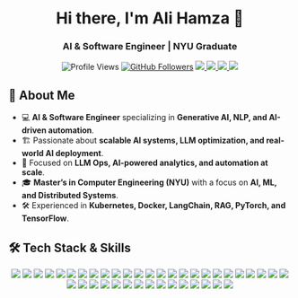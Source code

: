 <h1 align="center">Hi there, I'm Ali Hamza 👋</h1>
<h3 align="center">AI & Software Engineer | NYU Graduate </h3>

<p align="center">
  <img src="https://komarev.com/ghpvc/?username=hurryingauto3&label=Profile%20Views&color=blue&style=flat" alt="Profile Views" />
  <a href="https://github.com/hurryingauto3"><img src="https://img.shields.io/github/followers/hurryingauto3?label=Followers&style=social" alt="GitHub Followers"></a>
  <a href="https://linkedin.com/in/alihamza99" target="_blank">
    <img src="https://img.shields.io/badge/LinkedIn-0077B5?style=flat&logo=linkedin&logoColor=white" />
  </a>
  <a href="https://twitter.com/hurryingauto3" target="_blank">
    <img src="https://img.shields.io/badge/Twitter-1DA1F2?style=flat&logo=twitter&logoColor=white" />
  </a>
  <a href="mailto:alihamza19999@gmail.com">
    <img src="https://img.shields.io/badge/Email-D14836?style=flat&logo=gmail&logoColor=white" />
  </a>
  <a href="https://github.com/hurryingauto3" target="_blank"></a>
  <a href="https://aliihamza.com" target="_blank">
    <img src="https://img.shields.io/badge/Portfolio-000000?style=flat&logo=react&logoColor=white" />
    </a>
</p>


## **🚀 About Me**
- 💻 **AI & Software Engineer** specializing in **Generative AI, NLP, and AI-driven automation**.  
- 🏗 Passionate about **scalable AI systems, LLM optimization, and real-world AI deployment**.  
- 🧠 Focused on **LLM Ops, AI-powered analytics, and automation at scale**.  
- 🎓 **Master’s in Computer Engineering (NYU)** with a focus on **AI, ML, and 
    Distributed Systems**.
- 🛠 Experienced in **Kubernetes, Docker, LangChain, RAG, PyTorch, and TensorFlow**.  

<p align="center">

</p>

## 🛠 Tech Stack & Skills

<!-- ### **👨‍💻 Programming Languages** -->
<p align="center">
  <img src="https://img.shields.io/badge/Python-3776AB?style=flat&logo=python&logoColor=white" />
  <img src="https://img.shields.io/badge/Go-00ADD8?style=flat&logo=go&logoColor=white" />
  <img src="https://img.shields.io/badge/Java-ED8B00?style=flat&logo=java&logoColor=white" />
  <img src="https://img.shields.io/badge/Rust-000000?style=flat&logo=rust&logoColor=white" />
  <img src="https://img.shields.io/badge/C++-00599C?style=flat&logo=cplusplus&logoColor=white" />
  <img src="https://img.shields.io/badge/JavaScript-F7DF1E?style=flat&logo=javascript&logoColor=black" />
  <img src="https://img.shields.io/badge/SQL-4479A1?style=flat&logo=postgresql&logoColor=white" />
  <img src="https://img.shields.io/badge/Flask-000000?style=flat&logo=flask&logoColor=white" />
  <img src="https://img.shields.io/badge/Django-092E20?style=flat&logo=django&logoColor=white" />
  <img src="https://img.shields.io/badge/Node.js-339933?style=flat&logo=nodedotjs&logoColor=white" />
  <img src="https://img.shields.io/badge/React-61DAFB?style=flat&logo=react&logoColor=black" />
  <img src="https://img.shields.io/badge/Next.js-000000?style=flat&logo=nextdotjs&logoColor=white" />
  <img src="https://img.shields.io/badge/Vue.js-4FC08D?style=flat&logo=vuedotjs&logoColor=white" />
  <img src="https://img.shields.io/badge/PostgreSQL-336791?style=flat&logo=postgresql&logoColor=white" />
  <img src="https://img.shields.io/badge/MongoDB-47A248?style=flat&logo=mongodb&logoColor=white" />
  <img src="https://img.shields.io/badge/GraphQL-E10098?style=flat&logo=graphql&logoColor=white" />
  <img src="https://img.shields.io/badge/Redis-DC382D?style=flat&logo=redis&logoColor=white" />
  <img src="https://img.shields.io/badge/Vector%20Databases-orange?style=flat&logo=apachekafka&logoColor=white" />
  <img src="https://img.shields.io/badge/Docker-2496ED?style=flat&logo=docker&logoColor=white" />
  <img src="https://img.shields.io/badge/Kubernetes-326CE5?style=flat&logo=kubernetes&logoColor=white" />
  <img src="https://img.shields.io/badge/Jenkins-D24939?style=flat&logo=jenkins&logoColor=white" />
  <img src="https://img.shields.io/badge/GCP-4285F4?style=flat&logo=google-cloud&logoColor=white" />
  <img src="https://img.shields.io/badge/AWS-232F3E?style=flat&logo=amazon-aws&logoColor=white" />
  <img src="https://img.shields.io/badge/Azure-0078D4?style=flat&logo=microsoft-azure&logoColor=white" />
  <img src="https://img.shields.io/badge/TensorFlow-FF6F00?style=flat&logo=tensorflow&logoColor=white" />
  <img src="https://img.shields.io/badge/PyTorch-EE4C2C?style=flat&logo=pytorch&logoColor=white" />
  <img src="https://img.shields.io/badge/Scikit_Learn-F7931E?style=flat&logo=scikit-learn&logoColor=black" />
  <img src="https://img.shields.io/badge/LangChain-000000?style=flat&logo=python&logoColor=white" />
  <img src="https://img.shields.io/badge/Celery-37814A?style=flat&logo=celery&logoColor=white" />
  <img src="https://img.shields.io/badge/RabbitMQ-FF6600?style=flat&logo=rabbitmq&logoColor=white" />
  <img src="https://img.shields.io/badge/SQS-232F3E?style=flat&logo=amazon-aws&logoColor=white" />
  <img src="https://img.shields.io/badge/Kafka-231F20?style=flat&logo=apachekafka&logoColor=white" />
  <img src="https://img.shields.io/badge/Prometheus-E6522C?style=flat&logo=prometheus&logoColor=white" />
  <img src="https://img.shields.io/badge/Selenium-43B02A?style=flat&logo=selenium&logoColor=white" />
  <img src="https://img.shields.io/badge/Linux-FCC624?style=flat&logo=linux&logoColor=black" />
  <img src="https://img.shields.io/badge/Wireshark-1679A7?style=flat&logo=wireshark&logoColor=white" />
  <img src="https://img.shields.io/badge/Postman-FF6C37?style=flat&logo=postman&logoColor=white" />
  <img src="https://img.shields.io/badge/Jira-0052CC?style=flat&logo=jira&logoColor=white" />
  <img src="https://img.shields.io/badge/Nginx-009639?style=flat&logo=nginx&logoColor=white" />
  <img src="https://img.shields.io/badge/Apache-D22128?style=flat&logo=apache&logoColor=white" />
</p>

